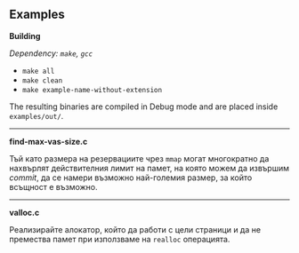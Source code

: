 ## Examples

**Building**

_Dependency: `make`, `gcc`_

- `make all`
- `make clean`
- `make example-name-without-extension`

The resulting binaries are compiled in Debug mode and are placed inside
`examples/out/`.

-----------

**find-max-vas-size.c**

Тъй като размера на резервациите чрез `mmap` могат многократно да нахвърлят
действителния лимит на памет, на която можем да извършим _commit_,
да се намери възможно най-големия размер, за който всъщност е възможно.

-----------

**valloc.c**

Реализирайте алокатор, който да работи с цели страници и да не премества
памет при използваме на `realloc` операцията.
